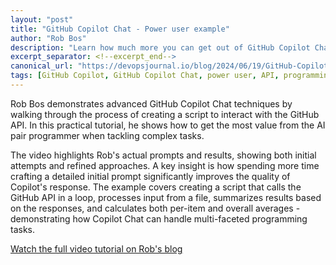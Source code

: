 ```yaml
---
layout: "post"
title: "GitHub Copilot Chat - Power user example"
author: "Rob Bos"
description: "Learn how much more you can get out of GitHub Copilot Chat from this example."
excerpt_separator: <!--excerpt_end-->
canonical_url: "https://devopsjournal.io/blog/2024/06/19/GitHub-Copilot-Chat-Power-User"
tags: [GitHub Copilot, GitHub Copilot Chat, power user, API, programming, tutorials, video, scripting]
---
```


Rob Bos demonstrates advanced GitHub Copilot Chat techniques by walking through the process of creating a script to interact with the GitHub API. In this practical tutorial, he shows how to get the most value from the AI pair programmer when tackling complex tasks.<!--excerpt_end-->

The video highlights Rob's actual prompts and results, showing both initial attempts and refined approaches. A key insight is how spending more time crafting a detailed initial prompt significantly improves the quality of Copilot's response. The example covers creating a script that calls the GitHub API in a loop, processes input from a file, summarizes results based on the responses, and calculates both per-item and overall averages - demonstrating how Copilot Chat can handle multi-faceted programming tasks.

[Watch the full video tutorial on Rob's blog](https://devopsjournal.io/blog/2024/06/19/GitHub-Copilot-Chat-Power-User)
